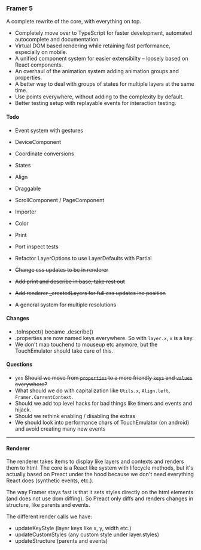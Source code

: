 ### Framer 5

A complete rewrite of the core, with everything on top.

- Completely move over to TypeScript for faster development, automated autocomplete and documentation.
- Virtual DOM based rendering while retaining fast performance, especially on mobile.
- A unified component system for easier extensibilty – loosely based on React components.
- An overhaul of the animation system adding animation groups and properties.
- A better way to deal with groups of states for multiple layers at the same time.
- Use points everywhere, without adding to the complexity by default.
- Better testing setup with replayable events for interaction testing.

#### Todo

- Event system with gestures
- DeviceComponent
- Coordinate conversions
- States
- Align
- Draggable
- ScrollComponent / PageComponent
- Importer
- Color
- Print
- Port inspect tests
- Refactor LayerOptions to use LayerDefaults with Partial

- ~~Change css updates to be in renderer~~
- ~~Add print and describe in base, take rest out~~
- ~~Add renderer _createdLayers for full css updates inc position~~
- ~~A general system for multiple resolutions~~

#### Changes

- .toInspect() became .describe()
- .properties are now named keys everywhere. So with `layer.x`, `x` is a key.
- We don't map touchend to mouseup etc anymore, but the TouchEmulator should take care of this.


#### Questions

- `yes` ~~Should we move from `properties` to a more friendly `keys` and `values` everywhere?~~
- What should we do with capitalization like `Utils.x`, `Align.left`, `Framer.CurrentContext`.
- Should we add top level hacks for bad things like timers and events and hijack.
- Should we rethink enabling / disabling the extras
- We should look into performance chars of TouchEmulator (on android) and avoid creating many new events

---

#### Renderer

The renderer takes items to display like layers and contexts and renders them to html. The core is a React like system with lifecycle methods, but it's actually based on Preact under the hood because we don't need everything React does (synthetic events, etc.).

The way Framer stays fast is that it sets styles directly on the html elements (and does not use dom diffing). So Preact only diffs and renders changes in structure, like parents and events.

The different render calls we have:

- updateKeyStyle (layer keys like x, y, width etc.)
- updateCustomStyles (any custom style under layer.styles)
- updateStructure (parents and events)
